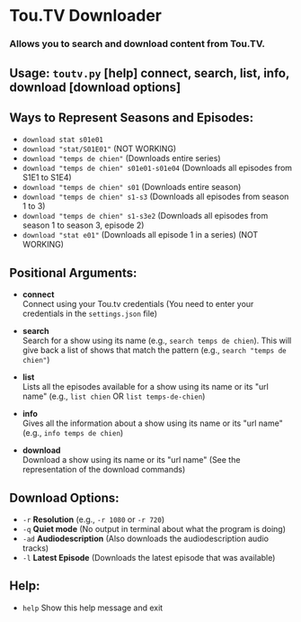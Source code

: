# Tou.TV Downloader
### Allows you to search and download content from Tou.TV.


## Usage: `toutv.py` [help] connect, search, list, info, download [download options]

## Ways to Represent Seasons and Episodes:
- `download stat s01e01`
- `download "stat/S01E01"` (NOT WORKING)
- `download "temps de chien"` (Downloads entire series)
- `download "temps de chien" s01e01-s01e04` (Downloads all episodes from S1E1 to S1E4)
- `download "temps de chien" s01` (Downloads entire season)
- `download "temps de chien" s1-s3` (Downloads all episodes from season 1 to 3)
- `download "temps de chien" s1-s3e2` (Downloads all episodes from season 1 to season 3, episode 2)
- `download "stat e01"` (Downloads all episode 1 in a series) (NOT WORKING)

## Positional Arguments:
- **connect**  
  Connect using your Tou.tv credentials (You need to enter your credentials in the `settings.json` file)
  
- **search**  
  Search for a show using its name (e.g., `search temps de chien`). This will give back a list of shows that match the pattern (e.g., `search "temps de chien"`)

- **list**  
  Lists all the episodes available for a show using its name or its "url name" (e.g., `list chien` OR `list temps-de-chien`)

- **info**  
  Gives all the information about a show using its name or its "url name" (e.g., `info temps de chien`)

- **download**  
  Download a show using its name or its "url name" (See the representation of the download commands)

## Download Options:
- `-r`  **Resolution** (e.g., `-r 1080` or `-r 720`)
- `-q`  **Quiet mode** (No output in terminal about what the program is doing)
- `-ad` **Audiodescription** (Also downloads the audiodescription audio tracks)
- `-l`  **Latest Episode** (Downloads the latest episode that was available)

## Help:
- `help`  Show this help message and exit
